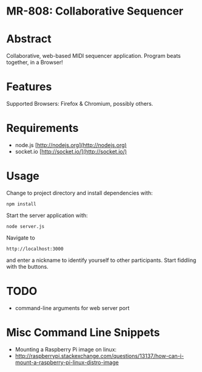 MR-808: Collaborative Sequencer 
===============================

# Abstract #

Collaborative, web-based MIDI sequencer application. Program beats
together, in a Browser! 

# Features #

Supported Browsers: Firefox & Chromium, possibly others. 

# Requirements #

* node.js [http://nodejs.org](http://nodejs.org)
* socket.io [http://socket.io/](http://socket.io/)

# Usage #

Change to project directory and install dependencies with:

    npm install
    
Start the server application with:

    node server.js

Navigate to

    http://localhost:3000

and enter a nickname to identify yourself to other participants. Start
fiddling with the buttons.

# TODO #

* command-line arguments for web server port

# Misc Command Line Snippets #
* Mounting a Raspberry Pi image on linux:
* http://raspberrypi.stackexchange.com/questions/13137/how-can-i-mount-a-raspberry-pi-linux-distro-image



